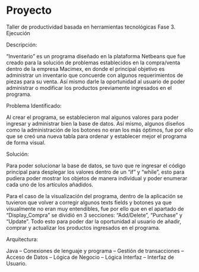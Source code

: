 # Proyecto
Taller de productividad basada en herramientas tecnológicas
Fase 3. Ejecución

Descripción:

“Inventario” es un programa diseñado en la plataforma Netbeans que fue creado para la solución de problemas establecidos en la compra/venta dentro de la empresa Macimex, en donde el principal objetivo es administrar un inventario que concuerde con algunos requerimientos de piezas para su venta. Así mismo darle la oportunidad al usuario de poder administrar o modificar los productos previamente ingresados en el programa.

Problema Identificado:

Al crear el programa, se establecieron mal algunos valores para poder ingresar y administrar bien la base de datos. Así mismo, algunos diseños como la administración de los botones no eran los más óptimos, fue por ello que se creó una nueva tabla para ordenar y establecer mejor el programa de forma visual.

Solución:

Para poder solucionar la base de datos, se tuvo que re ingresar el código principal para desplegar los valores dentro de un “if” y “while”, esto para pudiera poder mostrar los objetos de manera individual y poder enumerar cada uno de los artículos añadidos.

Para el caso de la visualización del programa, dentro de la aplicación se tuvieron que volver a corregir algunos texts fields y botones ya que visualmente no eran muy entendibles, fue por ello que en el apartado de “Display_Compra” se dividió en 3 secciones: “Add/Delete”, “Purchase” y “Update”.  Todo esto para poder dar la oportunidad al usuario de añadir, comprar y actualizar los productos ingresados en el programa.

Arquitectura:

Java – Conexiones de lenguaje y programa – Gestión de transacciones – Acceso de Datos – Lógica de Negocio – Lógica Interfaz – Interfaz de Usuario.
